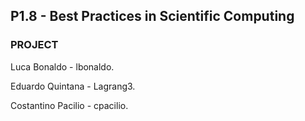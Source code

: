 ## P1.8 - Best Practices in Scientific Computing

### PROJECT

Luca Bonaldo - lbonaldo.

Eduardo Quintana - Lagrang3.

Costantino Pacilio - cpacilio.

